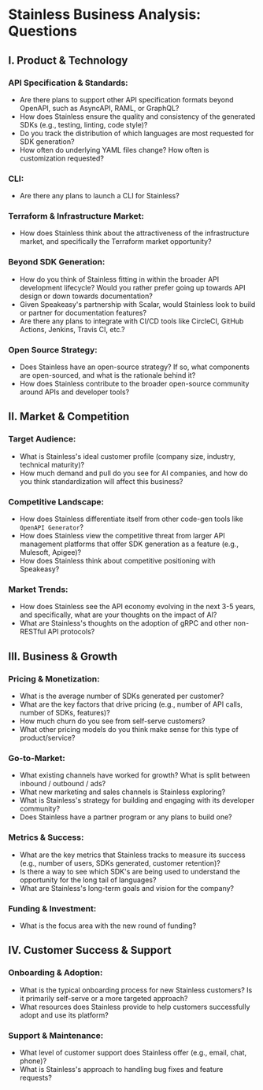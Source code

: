 # Stainless Business Analysis: Questions

## I. Product & Technology

### API Specification & Standards:

*   Are there plans to support other API specification formats beyond OpenAPI, such as AsyncAPI, RAML, or GraphQL?
*   How does Stainless ensure the quality and consistency of the generated SDKs (e.g., testing, linting, code style)?
*   Do you track the distribution of which languages are most requested for SDK generation?
*   How often do underlying YAML files change? How often is customization requested?

### CLI:

*   Are there any plans to launch a CLI for Stainless?

### Terraform & Infrastructure Market:

*   How does Stainless think about the attractiveness of the infrastructure market, and specifically the Terraform market opportunity?

### Beyond SDK Generation:

*   How do you think of Stainless fitting in within the broader API development lifecycle? Would you rather prefer going up towards API design or down towards documentation?
*   Given Speakeasy's partnership with Scalar, would Stainless look to build or partner for documentation features?
*   Are there any plans to integrate with CI/CD tools like CircleCI, GitHub Actions, Jenkins, Travis CI, etc.?

### Open Source Strategy:

*   Does Stainless have an open-source strategy? If so, what components are open-sourced, and what is the rationale behind it?
*   How does Stainless contribute to the broader open-source community around APIs and developer tools?

## II. Market & Competition

### Target Audience:

*   What is Stainless's ideal customer profile (company size, industry, technical maturity)?
*   How much demand and pull do you see for AI companies, and how do you think standardization will affect this business?

### Competitive Landscape:

*   How does Stainless differentiate itself from other code-gen tools like `OpenAPI Generator`?
*   How does Stainless view the competitive threat from larger API management platforms that offer SDK generation as a feature (e.g., Mulesoft, Apigee)?
*   How does Stainless think about competitive positioning with Speakeasy?

### Market Trends:

*   How does Stainless see the API economy evolving in the next 3-5 years, and specifically, what are your thoughts on the impact of AI?
*   What are Stainless's thoughts on the adoption of gRPC and other non-RESTful API protocols?

## III. Business & Growth

### Pricing & Monetization:

*   What is the average number of SDKs generated per customer?
*   What are the key factors that drive pricing (e.g., number of API calls, number of SDKs, features)?
*   How much churn do you see from self-serve customers?
*   What other pricing models do you think make sense for this type of product/service?

### Go-to-Market:

*   What existing channels have worked for growth? What is split between inbound / outbound / ads? 
*   What new marketing and sales channels is Stainless exploring?
*   What is Stainless's strategy for building and engaging with its developer community?
*   Does Stainless have a partner program or any plans to build one?

### Metrics & Success:

*   What are the key metrics that Stainless tracks to measure its success (e.g., number of users, SDKs generated, customer retention)?
*   Is there a way to see which SDK's are being used to understand the opportunity for the long tail of languages?
*   What are Stainless's long-term goals and vision for the company?

### Funding & Investment:

*   What is the focus area with the new round of funding?

## IV. Customer Success & Support

### Onboarding & Adoption:

*   What is the typical onboarding process for new Stainless customers? Is it primarily self-serve or a more targeted approach?
*   What resources does Stainless provide to help customers successfully adopt and use its platform?

### Support & Maintenance:

*   What level of customer support does Stainless offer (e.g., email, chat, phone)?
*   What is Stainless's approach to handling bug fixes and feature requests?